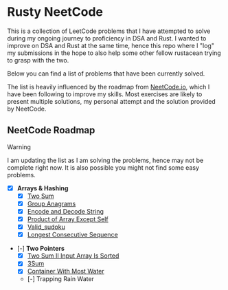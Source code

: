 # Rusty NeetCode

This is a collection of LeetCode problems that I have attempted to solve during my
ongoing journey to proficiency in DSA and Rust.
I wanted to improve on DSA and Rust at the same time, hence this repo where I "log"
my submissions in the hope to also help some other fellow rustacean trying to grasp
with the two.

Below you can find a list of problems that have been currently solved.

The list is heavily influenced by the roadmap from [NeetCode.io](https://neetcode.io/roadmap),
which I have been following to improve my skills. Most exercises are
likely to present multiple solutions, my personal attempt and the solution
provided by NeetCode.

## NeetCode Roadmap

> [!WARNING]
> I am updating the list as I am solving the problems, hence may not be complete
> right now. It is also possible you might not find some easy problems.

- [x] **Arrays & Hashing**
  - [x] [Two Sum](https://neetcode.io/problems/two-integer-sum)
  - [x] [Group Anagrams](https://neetcode.io/problems/anagram-groups)
  - [x] [Encode and Decode String](https://neetcode.io/problems/string-encode-and-decode)
  - [x] [Product of Array Except Self](https://neetcode.io/problems/products-of-array-discluding-self)
  - [x] [Valid_sudoku](https://neetcode.io/problems/valid-sudoku)
  - [x] [Longest Consecutive Sequence](https://neetcode.io/problems/longest-consecutive-sequence)
  
- [-] **Two Pointers**
  - [x] [Two Sum II Input Array Is Sorted](https://neetcode.io/problems/two-integer-sum-ii)
  - [x] [3Sum](https://neetcode.io/problems/three-integer-sum)
  - [x] [Container With Most Water](https://neetcode.io/problems/max-water-container)
  - [-] Trapping Rain Water
